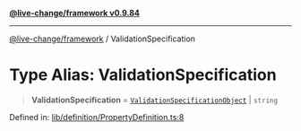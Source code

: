 [**@live-change/framework v0.9.84**](../README.md)

***

[@live-change/framework](../README.md) / ValidationSpecification

# Type Alias: ValidationSpecification

> **ValidationSpecification** = [`ValidationSpecificationObject`](../interfaces/ValidationSpecificationObject.md) \| `string`

Defined in: [lib/definition/PropertyDefinition.ts:8](https://github.com/live-change/live-change-stack/blob/master/framework/framework/framework/framework/lib/definition/PropertyDefinition.ts#L8)
